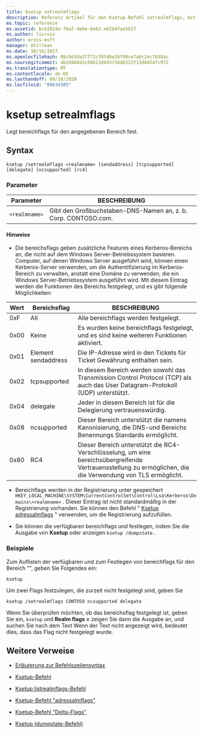 ```yaml
---
title: ksetup setrealmflags
description: Referenz Artikel für den Ksetup-Befehl setrealmflags, mit dem bereichsflags für den angegebenen Bereich festgelegt werden.
ms.topic: reference
ms.assetid: bcb2824e-fba7-4ebe-be62-e62b4fae5b17
ms.author: lizross
author: eross-msft
manager: mtillman
ms.date: 10/16/2017
ms.openlocfilehash: 08cb63da37f72cf0fd0e26f90ce7a9c2ec7839ac
ms.sourcegitcommit: db2d46842c68813d043738d6523f13d8454fc972
ms.translationtype: MT
ms.contentlocale: de-DE
ms.lasthandoff: 09/10/2020
ms.locfileid: "89634305"
---
```

# <a name="ksetup-setrealmflags"></a>ksetup setrealmflags

Legt bereichflags für den angegebenen Bereich fest.

## <a name="syntax"></a>Syntax

```
ksetup /setrealmflags <realmname> [sendaddress] [tcpsupported] [delegate] [ncsupported] [rc4]
```

### <a name="parameters"></a>Parameter

| Parameter | BESCHREIBUNG |
| --------- | ----------- |
| `<realmname>` | Gibt den Großbuchstaben-DNS-Namen an, z. b. Corp. CONTOSO.com. |

#### <a name="remarks"></a>Hinweise

- Die bereichsflags geben zusätzliche Features eines Kerberos-Bereichs an, die nicht auf dem Windows Server-Betriebssystem basieren. Computer, auf denen Windows Server ausgeführt wird, können einen Kerberos-Server verwenden, um die Authentifizierung im Kerberos-Bereich zu verwalten, anstatt eine Domäne zu verwenden, die ein Windows Server-Betriebssystem ausgeführt wird. Mit diesem Eintrag werden die Funktionen des Bereichs festgelegt, und es gibt folgende Möglichkeiten:

| Wert | Bereichsflag | BESCHREIBUNG |
| ----- | ---------- | ----------- |
| 0xF | All | Alle bereichflags werden festgelegt. |
| 0x00 | Keine | Es wurden keine bereichflags festgelegt, und es sind keine weiteren Funktionen aktiviert. |
| 0x01 | Element sendaddress | Die IP-Adresse wird in den Tickets für Ticket Gewährung enthalten sein. |
| 0x02 | tcpsupported | In diesem Bereich werden sowohl das Transmission Control Protocol (TCP) als auch das User Datagram-Protokoll (UDP) unterstützt. |
| 0x04 | delegate | Jeder in diesem Bereich ist für die Delegierung vertrauenswürdig. |
| 0x08 | ncsupported | Dieser Bereich unterstützt die namens Kanonisierung, die DNS-und Bereichs Benennungs Standards ermöglicht. |
| 0x80 | RC4 | Dieser Bereich unterstützt die RC4-Verschlüsselung, um eine bereichsübergreifende Vertrauensstellung zu ermöglichen, die die Verwendung von TLS ermöglicht. |

- Bereichflags werden in der Registrierung unter gespeichert `HKEY_LOCAL_MACHINE\SYSTEM\CurrentControlSet\Control\Lsa\Kerberos\Domains\<realmname>` . Dieser Eintrag ist nicht standardmäßig in der Registrierung vorhanden. Sie können den Befehl " [Ksetup adressalmflags](ksetup-addrealmflags.md) " verwenden, um die Registrierung aufzufüllen.

- Sie können die verfügbaren bereichflags und festlegen, indem Sie die Ausgabe von **Ksetup** oder anzeigen `ksetup /dumpstate` .

### <a name="examples"></a>Beispiele

Zum Auflisten der verfügbaren und zum Festlegen von bereichflags für den Bereich "", geben Sie Folgendes ein:

```
ksetup
```

Um zwei Flags festzulegen, die zurzeit nicht festgelegt sind, geben Sie

```
ksetup /setrealmflags CONTOSO ncsupported delegate
```

Wenn Sie überprüfen möchten, ob das bereichsflag festgelegt ist, geben Sie ein, `ksetup` und **Realm flags =** zeigen Sie dann die Ausgabe an, und suchen Sie nach dem Text Wenn der Text nicht angezeigt wird, bedeutet dies, dass das Flag nicht festgelegt wurde.

## <a name="additional-references"></a>Weitere Verweise

- [Erläuterung zur Befehlszeilensyntax](command-line-syntax-key.md)

- [Ksetup-Befehl](ksetup.md)

- [Ksetup listrealmflags-Befehl](ksetup-listrealmflags.md)

- [Ksetup-Befehl "adressalmflags"](ksetup-addrealmflags.md)

- [Ksetup-Befehl "Delta-Flags"](ksetup-delrealmflags.md)

- [Ksetup (dumpstate-Befehl)](ksetup-dumpstate.md)
